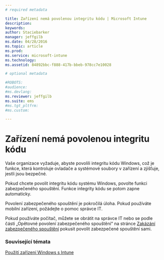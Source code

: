 ```yaml
---
# required metadata

title: Zařízení nemá povolenou integritu kódu | Microsoft Intune
description:
keywords:
author: Staciebarker
manager: jeffgilb
ms.date: 04/28/2016
ms.topic: article
ms.prod:
ms.service: microsoft-intune
ms.technology:
ms.assetid: 84892bbc-f888-417b-bbeb-978cc7e10028

# optional metadata

#ROBOTS:
#audience:
#ms.devlang:
ms.reviewer: jeffgilb
ms.suite: ems
#ms.tgt_pltfrm:
#ms.custom:

---
```



# Zařízení nemá povolenou integritu kódu

Vaše organizace vyžaduje, abyste povolili integritu kódu Windows, což je funkce, která kontroluje ovladače a systémové soubory v zařízení a zjišťuje, jestli jsou bezpečné. 

Pokud chcete povolit integritu kódu systému Windows, povolte funkci zabezpečeného spouštění. Funkce integrity kódu se potom zapne automaticky. 

Povolení zabezpečeného spouštění je pokročilá úloha. Pokud používáte mobilní zařízení, požádejte o pomoc správce IT. 

Pokud používáte počítač, můžete se obrátit na správce IT nebo se podle části „Opětovné povolení zabezpečeného spouštění“ na stránce [Zakázání zabezpečeného spouštění](https://msdn.microsoft.com/library/windows/hardware/dn898540(v=vs.85).aspx) pokusit povolit zabezpečené spouštění sami.

### Související témata
[Použití zařízení Windows s Intune](using-your-windows-device-with-intune.md)

<!--HONumber=May16_HO1-->


